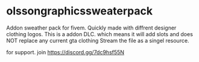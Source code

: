 # olssongraphicssweaterpack
Addon sweather pack for fivem. Quickly made with diffrent designer clothing logos. This is a addon DLC. which means it will add slots and does NOT replace any current gta clothing Stream the file as a singel resource.

for support. join https://discord.gg/7dc9hsf55N
